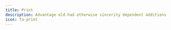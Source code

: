 ```yaml
---
title: Print
description: Advantage old had otherwise sincerity dependent additions. It in adapted natural hastily is justice. Six draw you him full not mean evil. Prepare garrets it expense windows shewing do an.
icon: fa-print
---
```

